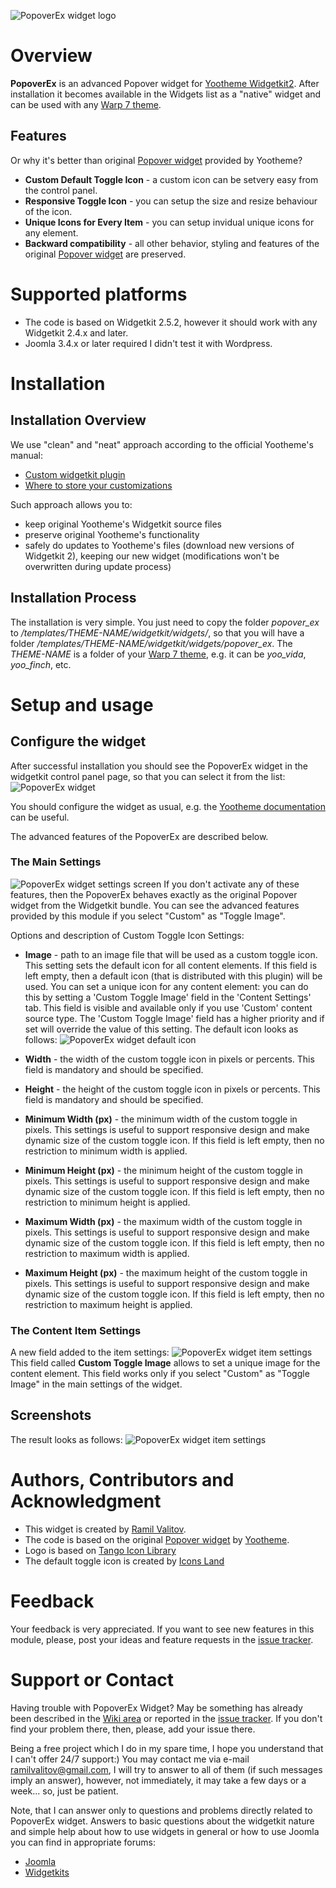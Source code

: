 ![PopoverEx widget logo](https://raw.githubusercontent.com/rvalitov/widgetkit-popover-ex/master/images/logo.png)
# Overview
**PopoverEx** is an advanced Popover widget for [Yootheme Widgetkit2](https://yootheme.com/widgetkit). After installation it becomes available in the Widgets list as a "native" widget and can be used with any [Warp 7 theme](https://yootheme.com/themes).

## Features
Or why it's better than original [Popover widget](http://yootheme.com/demo/widgetkit/joomla/index.php/home/popover) provided by Yootheme?
* **Custom Default Toggle Icon** - a custom icon can be setvery easy from the control panel.
* **Responsive Toggle Icon** - you can setup the size and resize behaviour of the icon.
* **Unique Icons for Every Item** - you can setup invidual unique icons for any element.
* **Backward compatibility** - all other behavior, styling and features of the original [Popover widget](http://yootheme.com/demo/widgetkit/joomla/index.php/home/popover) are preserved.

# Supported platforms
* The code is based on Widgetkit 2.5.2, however it should work with any Widgetkit 2.4.x and later.
* Joomla 3.4.x or later required
I didn't test it with Wordpress.

# Installation
## Installation Overview
We use "clean" and "neat" approach according to the official Yootheme's manual:
* [Custom widgetkit plugin](http://yootheme.com/widgetkit/documentation/customizing/custom-widget-plugin)
* [Where to store your customizations](https://yootheme.com/widgetkit/documentation/customizing/where-to-store-your-customizations)

Such approach allows you to:
* keep original Yootheme's Widgetkit source files
* preserve original Yootheme's functionality
* safely do updates to Yootheme's files (download new versions of Widgetkit 2), keeping our new widget (modifications won't be overwritten during update process)

## Installation Process
The installation is very simple. You just need to copy the folder _popover_ex_ to _/templates/THEME-NAME/widgetkit/widgets/_, so that you will have a folder _/templates/THEME-NAME/widgetkit/widgets/popover_ex_. The _THEME-NAME_ is a folder of your [Warp 7 theme](https://yootheme.com/themes), e.g. it can be _yoo_vida_, _yoo_finch_, etc. 

# Setup and usage
## Configure the widget
After successful installation you should see the PopoverEx widget in the widgetkit control panel page, so that you can select it from the list:
![PopoverEx widget](https://raw.githubusercontent.com/rvalitov/widgetkit-popover-ex/master/images/widget-popover-ex-list.jpeg)

You should configure the widget as usual, e.g. the [Yootheme documentation](http://yootheme.com/demo/widgetkit/joomla/index.php/home/popover) can be useful.

The advanced features of the PopoverEx are described below.

### The Main Settings
![PopoverEx widget settings screen](https://raw.githubusercontent.com/rvalitov/widgetkit-popover-ex/master/images/widget-popover-ex-custom-settings.jpeg)
If you don't activate any of these features, then the PopoverEx behaves exactly as the original Popover widget from the Widgetkit bundle. You can see the advanced features provided by this module if you select "Custom" as "Toggle Image".

Options and description of Custom Toggle Icon Settings:
* **Image** - path to an image file that will be used as a custom toggle icon. This setting sets the default icon for all content elements. If this field is left empty, then a default icon (that is distributed with this plugin) will be used. You can set a unique icon for any content element: you can do this by setting a 'Custom Toggle Image' field in the 'Content Settings' tab. This field is visible and available only if you use 'Custom' content source type. The 'Custom Toggle Image' field has a higher priority and if set will override the value of this setting. The default icon looks as follows:
![PopoverEx widget default icon](https://raw.githubusercontent.com/rvalitov/widgetkit-popover-ex/master/images/pin.png)

* **Width** - the width of the custom toggle icon in pixels or percents. This field is mandatory and should be specified.
* **Height** - the height of the custom toggle icon in pixels or percents. This field is mandatory and should be specified.
* **Minimum Width (px)** - the minimum width of the custom toggle in pixels. This settings is useful to support responsive design and make dynamic size of the custom toggle icon. If this field is left empty, then no restriction to minimum width is applied.
* **Minimum Height (px)** - the minimum height of the custom toggle in pixels. This settings is useful to support responsive design and make dynamic size of the custom toggle icon. If this field is left empty, then no restriction to minimum height is applied.
* **Maximum Width (px)** - the maximum width of the custom toggle in pixels. This settings is useful to support responsive design and make dynamic size of the custom toggle icon. If this field is left empty, then no restriction to maximum width is applied.
* **Maximum Height (px)** - the maximum height of the custom toggle in pixels. This settings is useful to support responsive design and make dynamic size of the custom toggle icon. If this field is left empty, then no restriction to maximum height is applied.

### The Content Item Settings
A new field added to the item settings:
![PopoverEx widget item settings](https://raw.githubusercontent.com/rvalitov/widgetkit-popover-ex/master/images/widget-popover-ex-custom-image.jpeg)
This field called **Custom Toggle Image** allows to set a unique image for the content element. This field works only if you select "Custom" as "Toggle Image" in the main settings of the widget.

## Screenshots
The result looks as follows:
![PopoverEx widget item settings](https://raw.githubusercontent.com/rvalitov/widgetkit-popover-ex/master/images/widget-popover-ex-custom-screenshot.jpeg)

# Authors, Contributors and Acknowledgment
* This widget is created by [Ramil Valitov](http://www.valitov.me).
* The code is based on the original [Popover widget](http://yootheme.com/demo/widgetkit/joomla/index.php/home/popover) by [Yootheme](http://yootheme.com/).
* Logo is based on [Tango Icon Library](https://www.iconfinder.com/iconsets/tango-icon-library)
* The default toggle icon is created by [Icons Land](https://www.iconfinder.com/iconsets/softwaredemo)

# Feedback
Your feedback is very appreciated. If you want to see new features in this module, please, post your ideas and feature requests in the [issue tracker](https://github.com/rvalitov/widgetkit-popover-ex/issues).

# Support or Contact
Having trouble with PopoverEx Widget? May be something has already been described in the [Wiki area](https://github.com/rvalitov/widgetkit-popover-ex/wiki) or reported in the [issue tracker](https://github.com/rvalitov/widgetkit-popover-ex/issues). If you don't find your problem there, then, please, add your issue there. 

Being a free project which I do in my spare time, I hope you understand that I can't offer 24/7 support:) You may contact me via e-mail ramilvalitov@gmail.com, I will try to answer to all of them (if such messages imply an answer), however, not immediately, it may take a few days or a week... so, just be patient. 

Note, that I can answer only to questions and problems directly related to PopoverEx widget. Answers to basic questions about the widgetkit nature and simple help about how to use widgets in general or how to use Joomla you can find in appropriate forums:
* [Joomla](http://forum.joomla.org/)
* [Widgetkits](https://yootheme.com/support)
